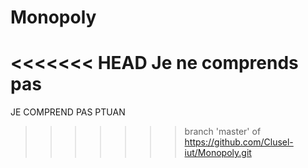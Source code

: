 # Monopoly


<<<<<<< HEAD
Je ne comprends pas 
=======
JE COMPREND PAS PTUAN
>>>>>>> branch 'master' of https://github.com/Clusel-iut/Monopoly.git
